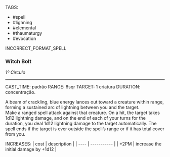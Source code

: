 TAGS:
- #spell
- #lighning
- #elemental
- #thaumaturgy
- #evocation

INCORRECT_FORMAT_SPELL
### Witch Bolt
_1º Círculo_
___
CAST_TIME: padrão
RANGE: 6sqr
TARGET: 1 criatura
DURATION: concentração.

A beam of crackling, blue energy lances out toward a creature within range, forming a sustained arc of lightning between you and the target.  
Make a ranged spell attack against that creature. On a hit, the target takes 1d12 lightning damage, and on the end of each of your turns for the duration, you deal 1d12 lightning damage to the target automatically. The spell ends if the target is ever outside the spell’s range or if it has total cover from you.

INCREASES:
| cost | description |
| ---- | ----------- |
| +2PM | increase the initial damage by +1d12 |
